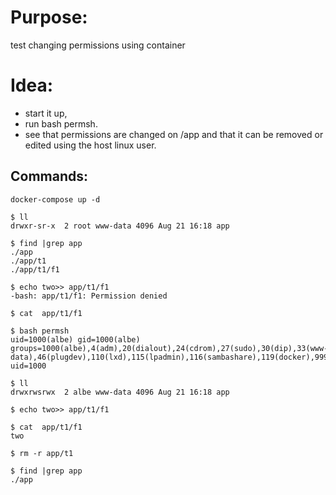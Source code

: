 
# Purpose:

test changing permissions using container


# Idea:

- start it up, 
- run bash permsh. 
- see that permissions are changed on /app and that it can be removed or edited using the host linux user.


## Commands:

```
docker-compose up -d

$ ll
drwxr-sr-x  2 root www-data 4096 Aug 21 16:18 app

$ find |grep app
./app
./app/t1
./app/t1/f1

$ echo two>> app/t1/f1
-bash: app/t1/f1: Permission denied

$ cat  app/t1/f1

$ bash permsh
uid=1000(albe) gid=1000(albe) groups=1000(albe),4(adm),20(dialout),24(cdrom),27(sudo),30(dip),33(www-data),46(plugdev),110(lxd),115(lpadmin),116(sambashare),119(docker),999(mysql),1003(ftpup),1005(recovery),1007(edgecom)
uid=1000

$ ll
drwxrwsrwx  2 albe www-data 4096 Aug 21 16:18 app

$ echo two>> app/t1/f1

$ cat  app/t1/f1
two

$ rm -r app/t1

$ find |grep app
./app


```
